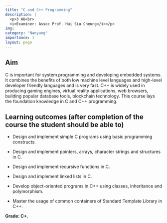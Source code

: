 ```yaml
---
title: "C and C++ Programming"
description: |
  <p>3 AU<br>
  <i>Examiner: Assoc Prof. Hui Siu Cheung</i></p>
img:
category: "Nanyang"
importance: 1
layout: page
---
```


## Aim

C is important for system programming and developing embedded systems. It combines the benefits of both low machine level languages and high-level developer friendly languages and is very fast. C++ is widely used in producing gaming engines, virtual reality applications, web browsers, building popular database tools, blockchain technology. This course lays the foundation knowledge in C and C++ programming.

## Learning outcomes (after completion of the course the student should be able to)

- Design and implement simple C programs using basic programming constructs.

- Design and implement pointers, arrays, character strings and structures in C.

- Design and implement recursive functions in C.

- Design and implement linked lists in C.

- Develop object-oriented programs in C++ using classes, inheritance and polymorphism.

- Master the usage of common containers of Standard Template Library in C++.

**Grade: C+.**
